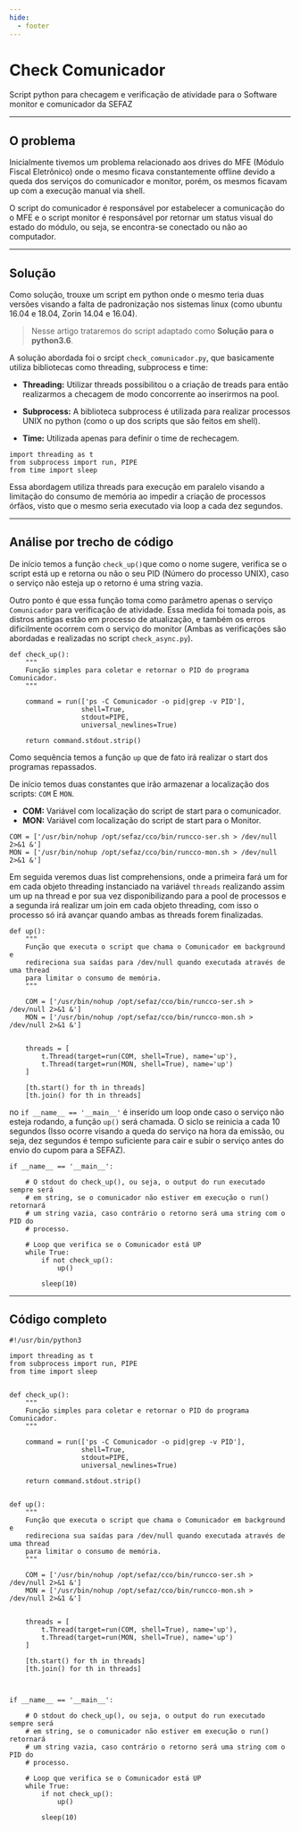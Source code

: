 ```yaml
---
hide:
  - footer
---
```


# Check Comunicador

Script python para checagem e verificação de atividade para o Software monitor e
comunicador da SEFAZ
___

## O problema

Inicialmente tivemos um problema relacionado aos drives do MFE (Módulo Fiscal
Eletrônico) onde o mesmo ficava constantemente offline devido a queda dos
serviços do comunicador e monitor, porém, os mesmos ficavam up com a execução
manual via shell.

O script do comunicador é responsável por estabelecer a
comunicação do o MFE e o script monitor é responsável por retornar um status
visual do estado do módulo, ou seja, se encontra-se conectado ou não ao
computador.
___

## Solução

Como solução, trouxe um script em python onde o mesmo teria duas versões
visando a falta de padronização nos sistemas linux (como ubuntu 16.04 e 18.04,
Zorin 14.04 e 16.04).

> Nesse artigo trataremos do script adaptado como __Solução para o python3.6__.

A solução abordada foi o srcipt `check_comunicador.py`, que basicamente utiliza
bibliotecas como threading, subprocess e time:

* __Threading:__ Utilizar threads possibilitou o a criação de treads para então
  realizarmos a checagem de modo concorrente ao inserirmos na pool.

* __Subprocess:__ A biblioteca subprocess é utilizada para realizar processos
  UNIX no python (como o up dos scripts que são feitos em shell).

* __Time:__ Utilizada apenas para definir o time de rechecagem.

```{.py3 hl_lines='1 2 3' linenums="3" title="check_comunicador.py"}
import threading as t
from subprocess import run, PIPE
from time import sleep 
```

Essa abordagem utiliza threads para execução em paralelo visando a limitação do
consumo de memória ao impedir a criação de processos órfãos, visto que o mesmo
seria executado via loop a cada dez segundos.
___

## Análise por trecho de código

De início temos a função `check_up()`que como o nome sugere, verifica se o
script está up e retorna ou não o seu PID (Número do processo UNIX), caso o
serviço não esteja up o retorno é uma string vazia.

Outro ponto é que essa função toma como parâmetro apenas o serviço `Comunicador`
para verificação de atividade. Essa medida foi tomada pois, as distros antigas
estão em processo de atualização, e também os erros dificilmente ocorrem com o
serviço do monitor (Ambas as verificações são abordadas e realizadas no script
`check_async.py`).

```{.py3 hl_lines='' linenums="8" title="check_comunicador.py"}
def check_up():
    """
    Função simples para coletar e retornar o PID do programa Comunicador.
    """

    command = run(['ps -C Comunicador -o pid|grep -v PID'],
                  shell=True,
                  stdout=PIPE,
                  universal_newlines=True)

    return command.stdout.strip()
```

Como sequência temos a função `up` que de fato irá realizar o start dos
programas repassados.

De início temos duas constantes que irão armazenar a localização dos scripts:
`COM` E `MON`.

* __COM:__ Variável com localização do script de start para o comunicador.
* __MON:__ Variável com localização do script de start para o Monitor.

```{.py3 hl_lines='1 2' linenums="28" title="check_comunicador.py"}
COM = ['/usr/bin/nohup /opt/sefaz/cco/bin/runcco-ser.sh > /dev/null 2>&1 &']
MON = ['/usr/bin/nohup /opt/sefaz/cco/bin/runcco-mon.sh > /dev/null 2>&1 &']
```

Em seguida veremos duas list comprehensions, onde a primeira fará um for em cada
objeto threading instanciado na variável `threads` realizando assim um up na
thread e por sua vez disponibilizando para a pool de processos e a segunda irá
realizar um join em cada objeto threading, com isso o processo só irá avançar
quando ambas as threads forem finalizadas. 


```{.py3 hl_lines='' linenums="21" title="check_comunicador.py"}
def up():
    """
    Função que executa o script que chama o Comunicador em background e
    redireciona sua saídas para /dev/null quando executada através de uma thread
    para limitar o consumo de memória.
    """

    COM = ['/usr/bin/nohup /opt/sefaz/cco/bin/runcco-ser.sh > /dev/null 2>&1 &']
    MON = ['/usr/bin/nohup /opt/sefaz/cco/bin/runcco-mon.sh > /dev/null 2>&1 &']


    threads = [
        t.Thread(target=run(COM, shell=True), name='up'),
        t.Thread(target=run(MON, shell=True), name='up')
    ]

    [th.start() for th in threads] 
    [th.join() for th in threads]
```

no `if __name__ == '__main__'` é inserido um loop onde caso o serviço não esteja
rodando, a função `up()` será chamada. O siclo se reinicia a cada 10 segundos
(Isso ocorre visando a queda do serviço na hora da emissão, ou seja, dez
segundos é tempo suficiente para cair e subir o serviço antes do envio do cupom
para a SEFAZ). 

```{.py3 hl_lines='' linenums="41" title="check_comunicador.py"}
if __name__ == '__main__':

    # O stdout do check_up(), ou seja, o output do run executado sempre será
    # em string, se o comunicador não estiver em execução o run() retornará
    # um string vazia, caso contrário o retorno será uma string com o PID do
    # processo.

    # Loop que verifica se o Comunicador está UP
    while True:
        if not check_up():
            up()

        sleep(10)
```

___

## Código completo

```{.py3 hl_lines='' linenums="1" title="check_comunicador.py"}
#!/usr/bin/python3

import threading as t
from subprocess import run, PIPE
from time import sleep 


def check_up():
    """
    Função simples para coletar e retornar o PID do programa Comunicador.
    """

    command = run(['ps -C Comunicador -o pid|grep -v PID'],
                  shell=True,
                  stdout=PIPE,
                  universal_newlines=True)

    return command.stdout.strip()


def up():
    """
    Função que executa o script que chama o Comunicador em background e
    redireciona sua saídas para /dev/null quando executada através de uma thread
    para limitar o consumo de memória.
    """

    COM = ['/usr/bin/nohup /opt/sefaz/cco/bin/runcco-ser.sh > /dev/null 2>&1 &']
    MON = ['/usr/bin/nohup /opt/sefaz/cco/bin/runcco-mon.sh > /dev/null 2>&1 &']


    threads = [
        t.Thread(target=run(COM, shell=True), name='up'),
        t.Thread(target=run(MON, shell=True), name='up')
    ]

    [th.start() for th in threads] 
    [th.join() for th in threads]



if __name__ == '__main__':

    # O stdout do check_up(), ou seja, o output do run executado sempre será
    # em string, se o comunicador não estiver em execução o run() retornará
    # um string vazia, caso contrário o retorno será uma string com o PID do
    # processo.

    # Loop que verifica se o Comunicador está UP
    while True:
        if not check_up():
            up()

        sleep(10)
```

